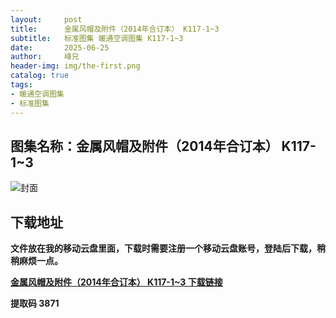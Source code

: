 ```yaml
---
layout:     post
title:      金属风帽及附件（2014年合订本） K117-1~3
subtitle:   标准图集 暖通空调图集 K117-1~3	
date:       2025-06-25
author:     峰兄
header-img: img/the-first.png
catalog: true
tags:
- 暖通空调图集
- 标准图集
---
```

## 图集名称：金属风帽及附件（2014年合订本） K117-1~3
![封面](https://pic1.imgdb.cn/item/685bb74358cb8da5c86ffd20.jpg)


## 下载地址 ##
**文件放在我的移动云盘里面，下载时需要注册一个移动云盘账号，登陆后下载，稍稍麻烦一点。**  
  
[**金属风帽及附件（2014年合订本） K117-1~3 下载链接**](https://caiyun.139.com/w/i/2nQQULRfW8iqx)


**提取码 3871**

